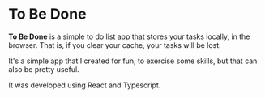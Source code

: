 # To Be Done

**To Be Done** is a simple to do list app that stores your tasks locally, in the browser. That is, if you clear your cache, your tasks will be lost.

It's a simple app that I created for fun, to exercise some skills, but that can also be pretty useful.

It was developed using React and Typescript.

